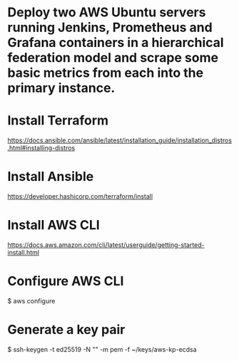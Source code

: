 # Deploy two AWS Ubuntu servers running Jenkins, Prometheus and Grafana containers in a hierarchical federation model and scrape some basic metrics from each into the primary instance.

# Install Terraform
https://docs.ansible.com/ansible/latest/installation_guide/installation_distros.html#installing-distros
# Install Ansible
https://developer.hashicorp.com/terraform/install
# Install AWS CLI
https://docs.aws.amazon.com/cli/latest/userguide/getting-started-install.html
# Configure AWS CLI
$ aws configure
# Generate a key pair
$ ssh-keygen -t ed25519 -N "" -m pem -f ~/keys/aws-kp-ecdsa